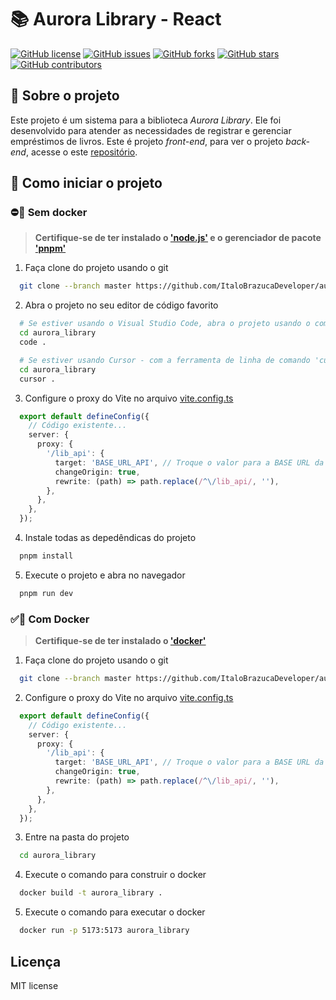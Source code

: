# 📚 Aurora Library - React

[![GitHub license](https://img.shields.io/github/license/ItaloBrazucaDeveloper/aurora_library)](https://github.com/ItaloBrazucaDeveloper/aurora_library/blob/master/LICENSE)
[![GitHub issues](https://img.shields.io/github/issues/ItaloBrazucaDeveloper/aurora_library)](https://github.com/ItaloBrazucaDeveloper/aurora_library/issues)
[![GitHub forks](https://img.shields.io/github/forks/ItaloBrazucaDeveloper/aurora_library)](https://github.com/ItaloBrazucaDeveloper/aurora_library/network)
[![GitHub stars](https://img.shields.io/github/stars/ItaloBrazucaDeveloper/aurora_library)](https://github.com/ItaloBrazucaDeveloper/aurora_library/stargazers)
[![GitHub contributors](https://img.shields.io/github/contributors/ItaloBrazucaDeveloper/aurora_library)](https://github.com/ItaloBrazucaDeveloper/aurora_library/graphs/contributors)

## 📝 Sobre o projeto
Este projeto é um sistema para a biblioteca _Aurora Library_. Ele foi desenvolvido para atender as necessidades de registrar e gerenciar empréstimos de livros. Este é projeto _front-end_, para ver o projeto _back-end_, acesse o este [repositório](https://github.com/Dev-Benicio/aurora-library-project). 

## 🚀 Como iniciar o projeto   

### ⛔🐋 Sem docker   
> **Certifique-se de ter instalado o ['node.js'](https://nodejs.org/pt) e o gerenciador de pacote ['pnpm'](https://nodejs.org/pt)**

1. Faça clone do projeto usando o git
```bash
  git clone --branch master https://github.com/ItaloBrazucaDeveloper/aurora_library.git
```

2. Abra o projeto no seu editor de código favorito
```bash
  # Se estiver usando o Visual Studio Code, abra o projeto usando o comando abaixo
  cd aurora_library
  code .

  # Se estiver usando Cursor - com a ferramenta de linha de comando 'cursor', abra o projeto usando o comando abaixo
  cd aurora_library
  cursor .
```

3. Configure o proxy do Vite no arquivo [vite.config.ts](./vite.config.ts)
  ```typescript
    export default defineConfig({
      // Código existente...
      server: {
        proxy: {
          '/lib_api': {
            target: 'BASE_URL_API', // Troque o valor para a BASE URL da sua api
            changeOrigin: true,
            rewrite: (path) => path.replace(/^\/lib_api/, ''),
          },
        },
      },
    });
  ```

4. Instale todas as depedêndicas do projeto
```bash
  pnpm install
```

5. Execute o projeto e abra no navegador
```bash
  pnpm run dev
```

### ✅🐳 Com Docker
> **Certifique-se de ter instalado o ['docker'](https://www.docker.com/get-started)**

1. Faça clone do projeto usando o git
```bash
  git clone --branch master https://github.com/ItaloBrazucaDeveloper/aurora_library.git
```

2. Configure o proxy do Vite no arquivo [vite.config.ts](./vite.config.ts)
  ```typescript
    export default defineConfig({
      // Código existente...
      server: {
        proxy: {
          '/lib_api': {
            target: 'BASE_URL_API', // Troque o valor para a BASE URL da sua api
            changeOrigin: true,
            rewrite: (path) => path.replace(/^\/lib_api/, ''),
          },
        },
      },
    });
  ```

3. Entre na pasta do projeto
```bash
  cd aurora_library
```

4. Execute o comando para construir o docker
```bash
  docker build -t aurora_library .
```

5. Execute o comando para executar o docker
```bash
  docker run -p 5173:5173 aurora_library
```

## Licença

MIT license
